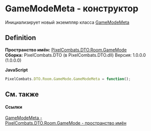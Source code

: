 # GameModeMeta - конструктор


Инициализирует новый экземпляр класса <a href="8cfb61fb-9136-66d6-4652-00bca13fbf61">GameModeMeta</a>



## Definition
**Пространство имён:** <a href="4d3fbb36-c354-8f6e-a905-e9536bb5c956">PixelCombats.DTO.Room.GameMode</a>  
**Сборка:** PixelCombats.DTO (в PixelCombats.DTO.dll) Версия: 1.0.0.0 (1.0.0.0)

**JavaScript**
``` JavaScript
PixelCombats.DTO.Room.GameMode.GameModeMeta = function();
```



## См. также


#### Ссылки
<a href="8cfb61fb-9136-66d6-4652-00bca13fbf61">GameModeMeta - </a>  
<a href="4d3fbb36-c354-8f6e-a905-e9536bb5c956">PixelCombats.DTO.Room.GameMode - пространство имён</a>  
